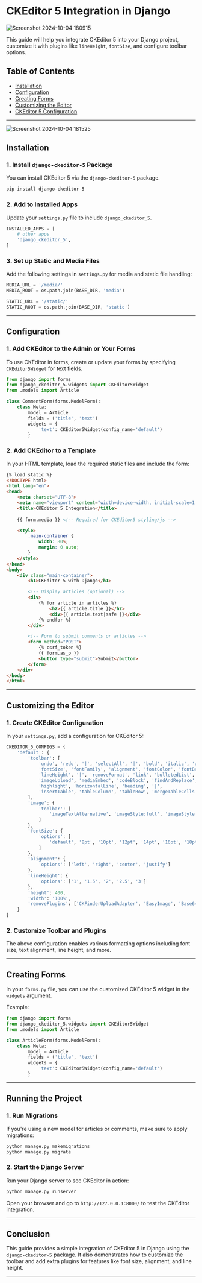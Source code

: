 # CKEditor 5 Integration in Django



![Screenshot 2024-10-04 180915](https://github.com/user-attachments/assets/acf27088-3f5e-4784-a6c3-2897df664177)

This guide will help you integrate CKEditor 5 into your Django project, customize it with plugins like `lineHeight`, `fontSize`, and configure toolbar options.

## Table of Contents
- [Installation](#installation)
- [Configuration](#configuration)
- [Creating Forms](#creating-forms)
- [Customizing the Editor](#customizing-the-editor)
- [CKEditor 5 Configuration](#ckeditor-5-configuration)

---
![Screenshot 2024-10-04 181525](https://github.com/user-attachments/assets/e6702140-3572-4a89-a4f0-a5fccb8bb7b5)

## Installation

### 1. Install `django-ckeditor-5` Package

You can install CKEditor 5 via the `django-ckeditor-5` package.

```bash
pip install django-ckeditor-5
```

### 2. Add to Installed Apps

Update your `settings.py` file to include `django_ckeditor_5`.

```python
INSTALLED_APPS = [
    # other apps
    'django_ckeditor_5',
]
```

### 3. Set up Static and Media Files

Add the following settings in `settings.py` for media and static file handling:

```python
MEDIA_URL = '/media/'
MEDIA_ROOT = os.path.join(BASE_DIR, 'media')

STATIC_URL = '/static/'
STATIC_ROOT = os.path.join(BASE_DIR, 'static')
```

---

## Configuration

### 1. Add CKEditor to the Admin or Your Forms

To use CKEditor in forms, create or update your forms by specifying `CKEditor5Widget` for text fields.

```python
from django import forms
from django_ckeditor_5.widgets import CKEditor5Widget
from .models import Article

class CommentForm(forms.ModelForm):
    class Meta:
        model = Article
        fields = ('title', 'text')
        widgets = {
            'text': CKEditor5Widget(config_name='default')
        }
```

### 2. Add CKEditor to a Template

In your HTML template, load the required static files and include the form:

```html
{% load static %}
<!DOCTYPE html>
<html lang="en">
<head>
    <meta charset="UTF-8">
    <meta name="viewport" content="width=device-width, initial-scale=1.0">
    <title>CKEditor 5 Integration</title>
    
    {{ form.media }} <!-- Required for CKEditor5 styling/js -->

    <style>
        .main-container {
            width: 80%;
            margin: 0 auto;
        }
    </style>
</head>
<body>
    <div class="main-container">
        <h1>CKEditor 5 with Django</h1>

        <!-- Display articles (optional) -->
        <div>
            {% for article in articles %}
                <h2>{{ article.title }}</h2>
                <div>{{ article.text|safe }}</div>
            {% endfor %}
        </div>

        <!-- Form to submit comments or articles -->
        <form method="POST">
            {% csrf_token %}
            {{ form.as_p }}
            <button type="submit">Submit</button>
        </form>
    </div>
</body>
</html>
```

---

## Customizing the Editor

### 1. Create CKEditor Configuration

In your `settings.py`, add a configuration for CKEditor 5:

```python
CKEDITOR_5_CONFIGS = {
    'default': {
        'toolbar': [
            'undo', 'redo', '|', 'selectAll', '|', 'bold', 'italic', 'underline', 'strikethrough', '|', 
            'fontSize', 'fontFamily', 'alignment', 'fontColor', 'fontBackgroundColor', '|',
            'lineHeight', '|', 'removeFormat', 'link', 'bulletedList', 'numberedList', 'blockQuote', '|',
            'imageUpload', 'mediaEmbed', 'codeBlock', 'findAndReplace', '|',
            'highlight', 'horizontalLine', 'heading', '|',
            'insertTable', 'tableColumn', 'tableRow', 'mergeTableCells'
        ],
        'image': {
            'toolbar': [
                'imageTextAlternative', 'imageStyle:full', 'imageStyle:alignLeft', 'imageStyle:alignRight'
            ]
        },
        'fontSize': {
            'options': [
                'default', '8pt', '10pt', '12pt', '14pt', '16pt', '18pt', '20pt', '22pt', '24pt', '36pt', '48pt'
            ]
        },
        'alignment': {
            'options': ['left', 'right', 'center', 'justify']
        },
        'lineHeight': {
            'options': ['1', '1.5', '2', '2.5', '3']
        },
        'height': 400,
        'width': '100%',
        'removePlugins': ['CKFinderUploadAdapter', 'EasyImage', 'Base64UploadAdapter']
    }
}
```

### 2. Customize Toolbar and Plugins

The above configuration enables various formatting options including font size, text alignment, line height, and more.

---

## Creating Forms

In your `forms.py` file, you can use the customized CKEditor 5 widget in the `widgets` argument.

Example:

```python
from django import forms
from django_ckeditor_5.widgets import CKEditor5Widget
from .models import Article

class ArticleForm(forms.ModelForm):
    class Meta:
        model = Article
        fields = ('title', 'text')
        widgets = {
            'text': CKEditor5Widget(config_name='default')
        }
```

---

## Running the Project

### 1. Run Migrations

If you're using a new model for articles or comments, make sure to apply migrations:

```bash
python manage.py makemigrations
python manage.py migrate
```

### 2. Start the Django Server

Run your Django server to see CKEditor in action:

```bash
python manage.py runserver
```

Open your browser and go to `http://127.0.0.1:8000/` to test the CKEditor integration.

---

## Conclusion

This guide provides a simple integration of CKEditor 5 in Django using the `django-ckeditor-5` package. It also demonstrates how to customize the toolbar and add extra plugins for features like font size, alignment, and line height.

--- 

